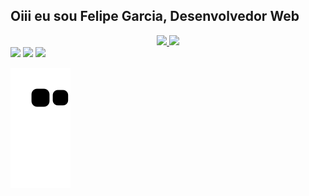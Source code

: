 ## Oiii eu sou Felipe Garcia, Desenvolvedor Web

<div align="center">
  <a href="https://github.com/FelipeGarciax">
  <img height="180em" src="https://github-readme-stats.vercel.app/api?username=FelipeGarciax&show_icons=true&theme=react&include_all_commits=true&count_private=true"/>
  <img height="180em" src="https://github-readme-stats.vercel.app/api/top-langs/?username=FelipeGarciax&layout=compact&langs_count=7&theme=react"/>
</div>
 
<div>
    <a href="https://instagram.com/xfelipe_garciaa/" target="_blank"><img src="https://img.shields.io/badge/-Instagram-%23E4405F?style=for-the- badge&logo=instagram&logoColor=white" target="_blank"></a>
  <a href = "mailto:felipigarciaa@gmail.com"><img src="https://img.shields.io/badge/-Gmail-%23333?style=for-the-badge&logo=gmail&logoColor=white" destino ="_blank"></a>
  <a href="https://www.linkedin.com/in/felipe-garcia-de-souza-019a14228/" target="_blank"><img src="https://img.shields.io/badge/LinkedIn-0077B5?style=for-the-badge&logo=linkedin&logoColor=white"_blank"></a>

  ![ Animação de cobra ](https://github.com/rafaballerini/rafaballerini/blob/output/github-contribution-grid-snake.svg)
 
</div>
